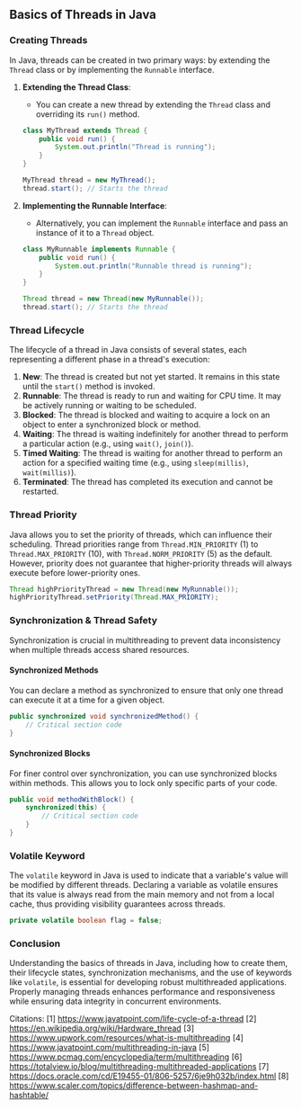 ## Basics of Threads in Java

### Creating Threads
In Java, threads can be created in two primary ways: by extending the `Thread` class or by implementing the `Runnable` interface.

1. **Extending the Thread Class**:
   - You can create a new thread by extending the `Thread` class and overriding its `run()` method.
   ```java
   class MyThread extends Thread {
       public void run() {
           System.out.println("Thread is running");
       }
   }

   MyThread thread = new MyThread();
   thread.start(); // Starts the thread
   ```

2. **Implementing the Runnable Interface**:
   - Alternatively, you can implement the `Runnable` interface and pass an instance of it to a `Thread` object.
   ```java
   class MyRunnable implements Runnable {
       public void run() {
           System.out.println("Runnable thread is running");
       }
   }

   Thread thread = new Thread(new MyRunnable());
   thread.start(); // Starts the thread
   ```

### Thread Lifecycle
The lifecycle of a thread in Java consists of several states, each representing a different phase in a thread's execution:

1. **New**: The thread is created but not yet started. It remains in this state until the `start()` method is invoked.
2. **Runnable**: The thread is ready to run and waiting for CPU time. It may be actively running or waiting to be scheduled.
3. **Blocked**: The thread is blocked and waiting to acquire a lock on an object to enter a synchronized block or method.
4. **Waiting**: The thread is waiting indefinitely for another thread to perform a particular action (e.g., using `wait()`, `join()`).
5. **Timed Waiting**: The thread is waiting for another thread to perform an action for a specified waiting time (e.g., using `sleep(millis)`, `wait(millis)`).
6. **Terminated**: The thread has completed its execution and cannot be restarted.

### Thread Priority
Java allows you to set the priority of threads, which can influence their scheduling. Thread priorities range from `Thread.MIN_PRIORITY` (1) to `Thread.MAX_PRIORITY` (10), with `Thread.NORM_PRIORITY` (5) as the default. However, priority does not guarantee that higher-priority threads will always execute before lower-priority ones.

```java
Thread highPriorityThread = new Thread(new MyRunnable());
highPriorityThread.setPriority(Thread.MAX_PRIORITY);
```

### Synchronization & Thread Safety
Synchronization is crucial in multithreading to prevent data inconsistency when multiple threads access shared resources.

#### Synchronized Methods
You can declare a method as synchronized to ensure that only one thread can execute it at a time for a given object.

```java
public synchronized void synchronizedMethod() {
    // Critical section code
}
```

#### Synchronized Blocks
For finer control over synchronization, you can use synchronized blocks within methods. This allows you to lock only specific parts of your code.

```java
public void methodWithBlock() {
    synchronized(this) {
        // Critical section code
    }
}
```

### Volatile Keyword
The `volatile` keyword in Java is used to indicate that a variable's value will be modified by different threads. Declaring a variable as volatile ensures that its value is always read from the main memory and not from a local cache, thus providing visibility guarantees across threads.

```java
private volatile boolean flag = false;
```

### Conclusion
Understanding the basics of threads in Java, including how to create them, their lifecycle states, synchronization mechanisms, and the use of keywords like `volatile`, is essential for developing robust multithreaded applications. Properly managing threads enhances performance and responsiveness while ensuring data integrity in concurrent environments.

Citations:
[1] https://www.javatpoint.com/life-cycle-of-a-thread
[2] https://en.wikipedia.org/wiki/Hardware_thread
[3] https://www.upwork.com/resources/what-is-multithreading
[4] https://www.javatpoint.com/multithreading-in-java
[5] https://www.pcmag.com/encyclopedia/term/multithreading
[6] https://totalview.io/blog/multithreading-multithreaded-applications
[7] https://docs.oracle.com/cd/E19455-01/806-5257/6je9h032b/index.html
[8] https://www.scaler.com/topics/difference-between-hashmap-and-hashtable/